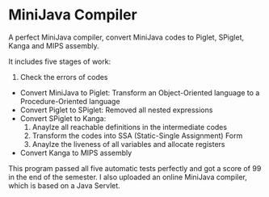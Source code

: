 MiniJava Compiler
=================

A perfect MiniJava compiler, convert MiniJava codes to Piglet, SPiglet, Kanga and MIPS assembly.

It includes five stages of work:

1. Check the errors of codes
- Convert MiniJava to Piglet: Transform an Object-Oriented language to a Procedure-Oriented language
- Convert Piglet to SPiglet: Removed all nested expressions
- Convert SPiglet to Kanga:
  1. Anaylze all reachable definitions in the intermediate codes
  2. Transform the codes into SSA (Static-Single Assignment) Form
  3. Anaylze the liveness of all variables and allocate registers
- Convert Kanga to MIPS assembly

This program passed all five automatic tests perfectly and got a score of 99 in the end of the semester.
I also uploaded an online MiniJava compiler, which is based on a Java Servlet.
